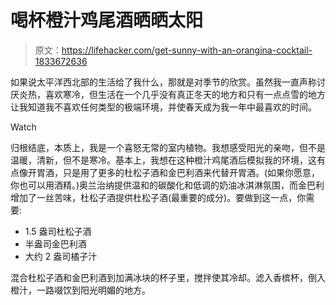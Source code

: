 # 喝杯橙汁鸡尾酒晒晒太阳

> 原文：<https://lifehacker.com/get-sunny-with-an-orangina-cocktail-1833672636>

如果说太平洋西北部的生活给了我什么，那就是对季节的欣赏。虽然我一直声称讨厌炎热，喜欢寒冷，但生活在一个几乎没有真正冬天的地方和只有一点点雪的地方让我知道我不喜欢任何类型的极端环境，并使春天成为我一年中最喜欢的时间。

Watch

归根结底，本质上，我是一个喜怒无常的室内植物。我想感受阳光的亲吻，但不是温暖，清新，但不是寒冷。基本上，我想在这种橙汁鸡尾酒后模拟我的环境，这有点像开胃酒，只是用了更多的杜松子酒和金巴利酒来代替开胃酒。(如果你愿意，你也可以用酒精。)奥兰治纳提供温和的碳酸化和低调的奶油冰淇淋氛围，而金巴利增加了一丝苦味，杜松子酒提供杜松子酒(最重要的成分)。要做到这一点，你需要:

*   1.5 盎司杜松子酒
*   半盎司金巴利酒
*   大约 2 盎司橘子汁

混合杜松子酒和金巴利酒到加满冰块的杯子里，搅拌使其冷却。滤入香槟杯，倒入橙汁，一路啜饮到阳光明媚的地方。